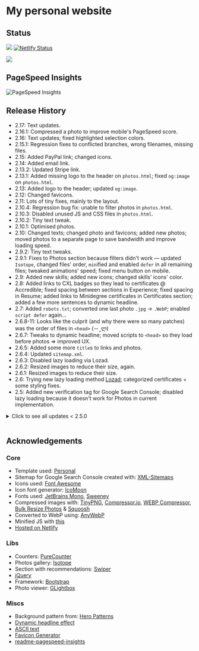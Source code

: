 # My personal website 

## Status 

![](https://img.shields.io/uptimerobot/status/m790573379-e33750f4cf235edff869bb94)
[![Netlify Status](https://api.netlify.com/api/v1/badges/fe8c385b-e7d3-4ee2-84f3-be892eedf5db/deploy-status)](https://app.netlify.com/sites/wizardly-yonath-9f0c6a/deploys)

![](https://img.shields.io/uptimerobot/ratio/m790573379-e33750f4cf235edff869bb94)

## PageSpeed Insights

![PageSpeed Insights](https://pagespeed-insights.herokuapp.com/?url=https://kuba.rdzak.com)

## Release History

- 2.17: Text updates.
- 2.16.1: Compressed a photo to improve mobile's PageSpeed score.
- 2.16: Text updates; fixed highlighted selection colors.
- 2.15.1: Regression fixes to conflicted branches, wrong filenames, missing files.
- 2.15: Added PayPal link; changed icons.
- 2.14: Added email link.
- 2.13.2: Updated Stripe link.
- 2.13.1: Added missing logo to the header on `photos.html`; fixed `og:image` on `photos.html`.
- 2.13: Added logo to the header; updated `og:image`.
- 2.12: Changed favicons.
- 2.11: Lots of tiny fixes, mainly to the layout.
- 2.10.4: Regression bug fix: unable to filter photos in `photos.html`.
- 2.10.3: Disabled unused JS and CSS files in `photos.html`.
- 2.10.2: Tiny text tweak.
- 2.10.1: Optimised photos.
- 2.10: Changed texts; changed photo and favicons; added new photos; moved photos to a separate page to save bandwidth and improve loading speed.
- 2.9.2: Tiny text tweaks.
- 2.9.1: Fixes to Photos section because filters didn't work — updated `Isotope`, changed files' order, `min`ified and enabled `defer` in all remaining files; tweaked animations' speed; fixed menu button on mobile.
- 2.9: Added new skills; added new icons; changed skills' icons' color.
- 2.8: Added links to CXL badges so they lead to certificates @ Accredible; fixed spacing between sections in Experience; fixed spacing in Resume; added links to Minidegree certificates in Certificates section; added a few more sentences to dynamic headline.
- 2.7: Added `robots.txt`; converted one last photo `.jpg` → `.WebP`; enabled `script defer` again...
- 2.6.8-11: Looks like the culprit (and why there were so many patches) was the order of files in `<head>` (－‸ლ)
- 2.6.7: Tweaks to dynamic headline; moved scripts to `<head>` so they load before photos => improved UX.
- 2.6.5: Added some more `title`s to links and photos.
- 2.6.4: Updated `sitemap.xml`.
- 2.6.3: Disabled lazy loading via Lozad.
- 2.6.2: Resized images to reduce their size, again.
- 2.6.1: Resized images to reduce their size.
- 2.6: Trying new lazy loading method [Lozad](https://apoorv.pro/lozad.js/); categorized certificates + some styling fixes.
- 2.5: Added new verification tag for Google Search Console; disabled lazy loading because it doesn't work for Photos in current implementation.

<details>

<summary>
Click to see all updates < 2.5.0
</summary>

<br>
v2

- 2.4.1: Fixed photo zoom icon not showing up.
- 2.4: Moved from GitHub Pages to Netlify; removed lorem ipsum texts; updated URLs.
- 2.3: Disabled border in Resume section; changed numbers in counters; tweaked texts; added certificates; re-enabled automatic certificates counting; added badges.
- 2.2.1: Updated location of Open Graph image.
- 2.2: Changed all icons to Font Awesome to improve PageSpeed; cleaned code a bit; changed tags for Photos; changed numbers in counters; switched another 2 files to minimized versions; disabled some redundant scripts to lower # of loaded resources; `defer` enabled for scripts.
- 2.1.1: Fixed messed up CSS; lazy-loading enabled for additional photos.
- 2.1: Removed Instagram links; changed photo name; added dynamic headline; cleaned up code; removed smiley logo; further PageSpeed improvements: deferring files & lazy-loading images; added easter egg.
- 2.0.5: Changed a tag for 1 photo; removed 1 duplicated photo.
- 2.0.4: Changed a tag for 1 photo.
- 2.0.3: Increased `line-height`; text tweak; logo position tweaks; PageSpeed improvements: compressed images.
- 2.0.2: Added text on hover (with `title`) to social media links.
- 2.0.1: Small tweak to how highlighted words look like.
- 2.0.0: Changed template but aimed to achieve similar look with additional functionality; added new sections & elements; updated texts & links; removed (temporarily?) `autoRating`.

v1

- 0.42: Switched to centered layout.
- 0.41: Added new workplace; increase `wrapper` width; changed numbers from GrowthMentor; changed unordered list style.
- 0.40: Hid the footer due to bugs; moved certificates to separate subpage; fixed `margin-left` for lists.
- 0.39.1: Added 'Hello'. 
- 0.39: Re-wrote `autoRating` after GrowthMentor published new version of Mentor pages.
- 0.38: Simplified homepage; changed main font; played around with `word-spacing`; text changes; changed Stripe URL; added sticky footer.
- 0.37.4: Added a new certificate.
- 0.37.3: Added new certificates; text changes.
- 0.37.2: Added new certificates.
- 0.37.1: Added new certificates.
- 0.37: Fixed `soup.select`'s to scrape #s properly in `autoRating` due to a change in GrowthMentor's page DOM.   
- 0.36.2: Text changes.
- 0.36.1: Updated preso URL.
- 0.36: Added `meta name="apple-mobile-web-app-status-bar-style"` for Safari @ iOS 15; text changes; added new certificates.
- 0.35.2: Added a new certificate.
- 0.35.1: Added new certificates; increased `line-height`; text changes; improved `alt` text for cover photo.
- 0.35: Added new certificate; automatically counting number of certificates.
- 0.34.2: Added new certificates; text changes.
- 0.34.1: Updated the headline; added a total number of certificates.
- 0.34: Restyled certificate issuers' badges (added colors); reordered certificates; moved Certificates section higher in the hierarchy; changed Umbrella's URL to GitHub and removed its tooltip.
- 0.33.1: Added a new review.
- 0.33: Small text tweak; changed meta description; changed headline; different selection color for highlighted words.
- 0.32: Updated a lot of text.
- 0.31.1: Added a new review.
- 0.31: Added # of reviews to the nav; improved the look of nav on devices with width < 680 px; executing JavaScript only after `DOMContentLoaded`; deferred load of `bits.js`.
- 0.30.4: Added Stripe URL. 
- 0.30.3: Removed URL to Instagram from main page.
- 0.30.2: Text tweaks.
- 0.30.1: Small tweaks to background pattern.
- 0.30: Added `noscript` fallback for audio file when JavaScript is turned off / blocked; tweaked Recommendations page to hide "automagically updated (...)" text when JavaScript is off; simplified & changed colors in the palette; added indentation in Toolstack section so it's easier to read; improved scrollbar's look in dark mode.
- 0.29: Added background pattern. 
- 0.28: Added `bits.js` file to control scripts from one place; changing color of console message depending on light/dark mode; code looks a bit cleaner.
- 0.27.1: Tiny fixes to Open Graph meta tags.
- 0.27: Added pronunciation w/ audio file of my name. 
- 0.26: Added cover image; changed path to `og:image`.
- 0.25.13: Text changes.
- 0.25.12: Added new certificate.
- 0.25.11: Added new certificate.
- 0.25.10: Added text.
- 0.25.9: Added new certificates.
- 0.25.7: Added new certificates.
- 0.25.6: Re-added fudge recipe.
- 0.25.5: Added a new review.
- 0.25.4: Added some more text.
- 0.25.3: Added some more text to GrowthMentor.
- 0.25.2: Added a link to an article; removed fudge recipe.
- 0.25.1: Attempt at fixing `og:image` not showing on messaging apps; added a couple easter eggs.
- 0.25: Added fallbacks and `noscript` fallback to `autoRating` logic; changed icon; added a new review.
- 0.24: Modified CSS; changed navbar look on mobile; added blinking icon to indicate that `autoRating` is active.
- 0.23.3: Updated `og:image`. 
- 0.23.2: Updates to Open Graph meta tags.
- 0.23.1: Updated `og:image`. 
- 0.23: Recommendations tab: automatically get number of reviews; added icon for reviews; changed URL for reviews; added info about updating the numbers; updated headline & meta tags.
- 0.22.2: Improved handling of `rating` value.
- 0.22.1: Added macOS & Windows 10 notifications to notify when autoRating update is complete. 
- 0.22: Automatically get rating & number of sessions from GrowthMentor profile. 
- 0.21.2: Added Revolut URL.
- 0.21.1: Fixed icons not displaying.
- 0.21: 'No tracking' notice.
- 0.20.1: Avoid showing invisible text while custom fonts load. 
- 0.20: Optimized loading of icons.
- 0.19.2: Added a new review; fixed typo.
- 0.19.1: Added a couple of things to Hobbies.
- 0.19: Added Recommendations tab; added Telegram; changed dividers; removed some tools 
- 0.18.6: Removed some books, added a few and added a piece about being a Wikipedian.
- 0.18.5: Removed a book.
- 0.18.4: Added a note about being a Goodreads Librarian.
- 0.18.3: Updated Ladder URLs.
- 0.18.2: Updated GrowthMentor URLs to include affiliate piece. 
- 0.18.1: Re-named and re-styled a few things.
- 0.18: Added GrowthMentor.
- 0.17.3: Edited text.
- 0.17.2: Added a quote; narrowed the `#wrapper`.
- 0.17.1: Re-styled tooltips; tweaked text in two places; switched to minified versions of CSS files.
- 0.17: Re-added dark mode based on user's OS settings.
- 0.16: Added a smooth "scroll-to-top" functionality by clicking the yellow divider at the bottom of a page.
- 0.15: Unhid "intro" in `nav` on mobile; edits to "Education" page; removed border for books' URLs; added `ongoing` badge.  
- 0.14.5: Added a new certificate. 
- 0.14.4: Added a new certificate. 
- 0.14.3: Added a new certificate. 
- 0.14.2: A wild workaround to fix padding issue for smiley logo on a MacBook.
- 0.14.1: RWD fix.
- 0.14: Added "Everything else" section to Hobbies tab; improved logo placement for HDPI; edited some text.
- 0.13.1: Added `og:` tags to all subpages; added font source; changed case in page titles; added some more tools to Toolstack section.
- 0.13: Added new font for header/logo, changed `og:image`. 
- 0.12: Added `og:image`.
- 0.11: Added another section to the Experience tab.
- 0.10.1: Tiny text edit. Added an easter egg 👀
- 0.10: Added categories to Toolstack section; edited text.
- 0.9: Edited text; removed unnecessary files.
- 0.8.1: Fix for dark highlights.
- 0.8 Removed `learn-more` page; edited some text; reorganized sections.
- 0.7.1: Added `theme-color` for Chromium-based browsers.
- 0.7: Turned off dark mode & highlight; edited some text.
- 0.6.4: Added some text here and there.
- 0.6.3: Small text changes.
- 0.6.2: Added external link icon. Changed headline.
- 0.6.1: Updated descriptions. 
- 0.6: Dark Mode 2.0 - based on sunset in user's location.
- 0.5.2: SEO fixes.
- 0.5.1: Added quick links to relevant sections.
- 0.5: Custom scrollbar, changed text, added certificates, dark mode between 21:00 & 6:00.
- 0.4.2: Some text changes.
- 0.4.1: Changed Instagram URL.
- 0.4: Improved readability + prep for dark mode.
- 0.3: Changed main icon, favicon, added shape divider, ran code through validator (W3C standards), changed text here and there.
- 0.2.2: Tiny fix to URL underlining.
- 0.2.1: Added Google Search Console tag.
- 0.2: Added some content, fixed `hobbies` layout.
- 0.1.1: Added missing URLs.
- 0.1: Initial release.

</details>

<br>

## Acknowledgements

### Core

- Template used: [Personal](https://bootstrapmade.com/personal-free-resume-bootstrap-template/)
- Sitemap for Google Search Console created with: [XML-Sitemaps](https://www.xml-sitemaps.com/)
- Icons used: [Font Awesome](https://fontawesome.com/)
- Icon font generator: [IcoMoon](https://icomoon.io/)
- Fonts used: [JetBrains Mono](https://www.jetbrains.com/lp/mono/), [Sweeney](https://pixlr.com/stock/details/100400577-sweeney-font-family/)
- Compressed images with: [TinyPNG](https://tinypng.com/), [Compressor.io](https://compressor.io/), [WEBP Compressor](https://compress-online.com/compress-webp), [Bulk Resize Photos](https://bulkresizephotos.com/) & [Squoosh](https://squoosh.app)
- Converted to WebP using: [AnyWebP](https://anywebp.com/convert-to-webp.html)
- Minified JS with [this](https://www.digitalocean.com/community/tools/minify)
- [Hosted on Netlify](https://www.netlify.com)

### Libs

- Counters: [PureCounter](https://github.com/srexi/purecounterjs)  
- Photos gallery: [Isotope](https://github.com/metafizzy/isotope)
- Section with recommendations: [Swiper](https://swiperjs.com)
- [jQuery](https://jquery.com)
- Framework: [Bootstrap](https://getbootstrap.com)
- Photo viewer: [GLightbox](https://github.com/biati-digital/glightbox)
<!-- - Image lazy loading: [Lozad](https://apoorv.pro/lozad.js/) -->

### Miscs

- Background pattern from: [Hero Patterns](http://www.heropatterns.com/)
- [Dynamic headline effect](https://usefulangle.com/post/75/typing-effect-animation-javascript-css)
- [ASCII text](http://www.patorjk.com/software/taag)
- [Favicon Generator](https://realfavicongenerator.net)
- [
readme-pagespeed-insights](https://github.com/ankurparihar/readme-pagespeed-insights)